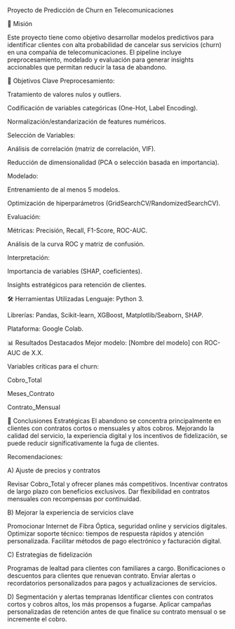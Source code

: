 Proyecto de Predicción de Churn en Telecomunicaciones

 
🎯 Misión


Este proyecto tiene como objetivo desarrollar modelos predictivos para identificar clientes con alta probabilidad de cancelar sus servicios (churn) en una compañía de telecomunicaciones. El pipeline incluye preprocesamiento, modelado y evaluación para generar insights accionables que permitan reducir la tasa de abandono.

🧠 Objetivos Clave
Preprocesamiento:

Tratamiento de valores nulos y outliers.

Codificación de variables categóricas (One-Hot, Label Encoding).

Normalización/estandarización de features numéricos.

Selección de Variables:

Análisis de correlación (matriz de correlación, VIF).

Reducción de dimensionalidad (PCA o selección basada en importancia).

Modelado:

Entrenamiento de al menos 5 modelos.

Optimización de hiperparámetros (GridSearchCV/RandomizedSearchCV).

Evaluación:

Métricas: Precisión, Recall, F1-Score, ROC-AUC.

Análisis de la curva ROC y matriz de confusión.

Interpretación:

Importancia de variables (SHAP, coeficientes).

Insights estratégicos para retención de clientes.

🛠️ Herramientas Utilizadas
Lenguaje: Python 3.

Librerías: Pandas, Scikit-learn, XGBoost, Matplotlib/Seaborn, SHAP.

Plataforma: Google Colab.

📊 Resultados Destacados
Mejor modelo: [Nombre del modelo] con ROC-AUC de X.X.

Variables críticas para el churn:

Cobro_Total 

Meses_Contrato 

Contrato_Mensual 

📌 Conclusiones Estratégicas
El abandono se concentra principalmente en clientes con contratos cortos o mensuales y altos cobros.
Mejorando la calidad del servicio, la experiencia digital y los incentivos de fidelización, se puede 
reducir significativamente la fuga de clientes.

Recomendaciones:

A) Ajuste de precios y contratos

Revisar Cobro_Total y ofrecer planes más competitivos.
Incentivar contratos de largo plazo con beneficios exclusivos.
Dar flexibilidad en contratos mensuales con recompensas por continuidad.

B) Mejorar la experiencia de servicios clave

Promocionar Internet de Fibra Óptica, seguridad online y servicios digitales.
Optimizar soporte técnico: tiempos de respuesta rápidos y atención personalizada.
Facilitar métodos de pago electrónico y facturación digital.

C) Estrategias de fidelización

Programas de lealtad para clientes con familiares a cargo.
Bonificaciones o descuentos para clientes que renuevan contrato.
Enviar alertas o recordatorios personalizados para pagos y actualizaciones de servicios.

D) Segmentación y alertas tempranas
Identificar clientes con contratos cortos y cobros altos, los más propensos a fugarse.
Aplicar campañas personalizadas de retención antes de que finalice su contrato mensual o se incremente el cobro.

